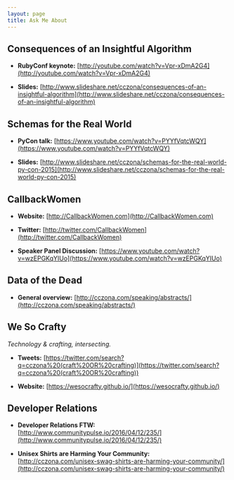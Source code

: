 ```yaml
---
layout: page
title: Ask Me About
---
```


## Consequences of an Insightful Algorithm

* **RubyConf keynote:** [http://youtube.com/watch?v=Vpr-xDmA2G4](http://youtube.com/watch?v=Vpr-xDmA2G4)

* **Slides:** [http://www.slideshare.net/cczona/consequences-of-an-insightful-algorithm](http://www.slideshare.net/cczona/consequences-of-an-insightful-algorithm)


## Schemas for the Real World

* **PyCon talk:** [https://www.youtube.com/watch?v=PYYfVqtcWQY](https://www.youtube.com/watch?v=PYYfVqtcWQY)

* **Slides:** [http://www.slideshare.net/cczona/schemas-for-the-real-world-py-con-2015](http://www.slideshare.net/cczona/schemas-for-the-real-world-py-con-2015)


## CallbackWomen

* **Website:** [http://CallbackWomen.com](http://CallbackWomen.com)
 
* **Twitter:** [http://twitter.com/CallbackWomen](http://twitter.com/CallbackWomen)

* **Speaker Panel Discussion:** [https://www.youtube.com/watch?v=wzEPGKqYIUo](https://www.youtube.com/watch?v=wzEPGKqYIUo)


## Data of the Dead

* **General overview:** [http://cczona.com/speaking/abstracts/](http://cczona.com/speaking/abstracts/)


## We So Crafty

*Technology & crafting, intersecting.*

* **Tweets:** [https://twitter.com/search?q=cczona%20(craft%20OR%20crafting)](https://twitter.com/search?q=cczona%20(craft%20OR%20crafting))

* **Website:** [https://wesocrafty.github.io/](https://wesocrafty.github.io/)


## Developer Relations

* **Developer Relations FTW:** [http://www.communitypulse.io/2016/04/12/235/](http://www.communitypulse.io/2016/04/12/235/)

* **Unisex Shirts are Harming Your Community:** [http://cczona.com/unisex-swag-shirts-are-harming-your-community/](http://cczona.com/unisex-swag-shirts-are-harming-your-community/)